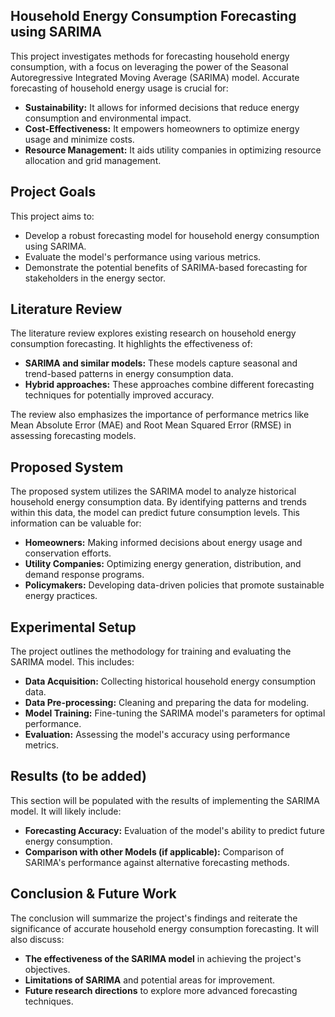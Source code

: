 ## Household Energy Consumption Forecasting using SARIMA

This project investigates methods for forecasting household energy consumption, with a focus on leveraging the power of the Seasonal Autoregressive Integrated Moving Average (SARIMA) model. Accurate forecasting of household energy usage is crucial for:

* **Sustainability:**  It allows for informed decisions that reduce energy consumption and environmental impact.
* **Cost-Effectiveness:**  It empowers homeowners to optimize energy usage and minimize costs.
* **Resource Management:**  It aids utility companies in optimizing resource allocation and grid management.

## Project Goals

This project aims to:

* Develop a robust forecasting model for household energy consumption using SARIMA.
* Evaluate the model's performance using various metrics.
* Demonstrate the potential benefits of SARIMA-based forecasting for stakeholders in the energy sector.

## Literature Review

The literature review explores existing research on household energy consumption forecasting. It highlights the effectiveness of:

* **SARIMA and similar models:**  These models capture seasonal and trend-based patterns in energy consumption data.
* **Hybrid approaches:**  These approaches combine different forecasting techniques for potentially improved accuracy.

The review also emphasizes the importance of performance metrics like Mean Absolute Error (MAE) and Root Mean Squared Error (RMSE) in assessing forecasting models.

## Proposed System

The proposed system utilizes the SARIMA model to analyze historical household energy consumption data. By identifying patterns and trends within this data, the model can predict future consumption levels. This information can be valuable for:

* **Homeowners:**  Making informed decisions about energy usage and conservation efforts.
* **Utility Companies:**  Optimizing energy generation, distribution, and demand response programs.
* **Policymakers:**  Developing data-driven policies that promote sustainable energy practices.

## Experimental Setup

The project outlines the methodology for training and evaluating the SARIMA model. This includes:

* **Data Acquisition:**  Collecting historical household energy consumption data.
* **Data Pre-processing:**  Cleaning and preparing the data for modeling.
* **Model Training:**  Fine-tuning the SARIMA model's parameters for optimal performance.
* **Evaluation:**  Assessing the model's accuracy using performance metrics.

## Results (to be added)

This section will be populated with the results of implementing the SARIMA model. It will likely include:

* **Forecasting Accuracy:**  Evaluation of the model's ability to predict future energy consumption.
* **Comparison with other Models (if applicable):**  Comparison of SARIMA's performance against alternative forecasting methods.

## Conclusion & Future Work

The conclusion will summarize the project's findings and reiterate the significance of accurate household energy consumption forecasting. It will also discuss:

* **The effectiveness of the SARIMA model** in achieving the project's objectives.
* **Limitations of SARIMA** and potential areas for improvement.
* **Future research directions** to explore more advanced forecasting techniques.
